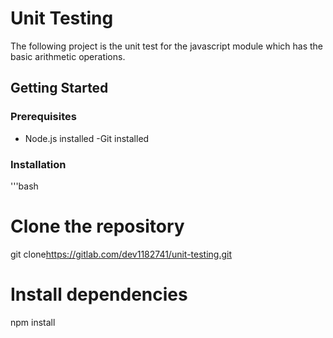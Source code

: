 # Unit Testing
The following project is the unit test for the javascript module which has the basic arithmetic operations.

## Getting Started

### Prerequisites

- Node.js installed
-Git installed

### Installation

'''bash
# Clone the repository
git clone<https://gitlab.com/dev1182741/unit-testing.git>


# Install dependencies
npm install
